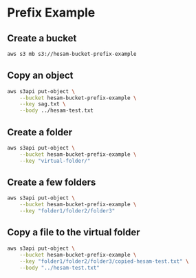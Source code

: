 # Prefix Example


## Create a bucket
```sh
aws s3 mb s3://hesam-bucket-prefix-example
```


## Copy an object
```sh
aws s3api put-object \
    --bucket hesam-bucket-prefix-example \
    --key sag.txt \
    --body ../hesam-test.txt
```

## Create a folder
```sh
aws s3api put-object \
    --bucket hesam-bucket-prefix-example \
    --key "virtual-folder/"
```


## Create a few folders
```sh
aws s3api put-object \
    --bucket hesam-bucket-prefix-example \
    --key "folder1/folder2/folder3"
```

## Copy a file to the virtual folder
```sh
aws s3api put-object \
    --bucket hesam-bucket-prefix-example \
    --key "folder1/folder2/folder3/copied-hesam-test.txt" \
    --body "../hesam-test.txt"
```
